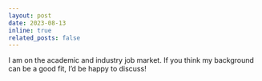 ```yaml
---
layout: post
date: 2023-08-13
inline: true
related_posts: false
---
```


I am on the academic and industry job market. If you think my background can be a good fit, I’d be happy to discuss!
